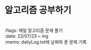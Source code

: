 # 알고리즘 공부하기

<br>
:flags: 매일 알고리즘 문제 풀기 <br>
:date: 22/07/23 ~ ing <br>
:memo: daliyLog.txt에 날짜와 푼 문제 기록 <br>

